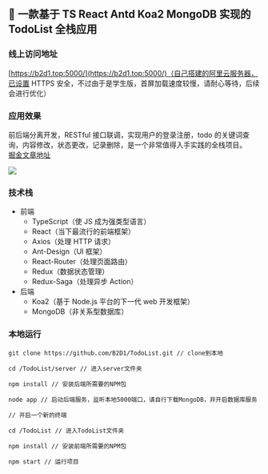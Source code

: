 ## 🚩 一款基于 TS React Antd Koa2 MongoDB 实现的 TodoList 全栈应用

### 线上访问地址

[https://b2d1.top:5000/](https://b2d1.top:5000/)（自己搭建的阿里云服务器，已设置 HTTPS 安全，不过由于是学生版，首屏加载速度较慢，请耐心等待，后续会进行优化）

### 应用效果

前后端分离开发，RESTful 接口联调，实现用户的登录注册，todo 的关键词查询，内容修改，状态更改，记录删除，是一个非常值得入手实践的全栈项目。     
[掘金文章地址](https://juejin.im/post/5c6cda0ae51d457139114898)

![](https://user-gold-cdn.xitu.io/2019/2/19/169053e1533bad8a?imageslim)

### 技术栈

-   前端
    -   TypeScript（使 JS 成为强类型语言）
    -   React（当下最流行的前端框架）
    -   Axios（处理 HTTP 请求）
    -   Ant-Design（UI 框架）
    -   React-Router（处理页面路由）
    -   Redux（数据状态管理）
    -   Redux-Saga（处理异步 Action）
-   后端
    -   Koa2（基于 Node.js 平台的下一代 web 开发框架）
    -   MongoDB（非关系型数据库）

### 本地运行

```
git clone https://github.com/B2D1/TodoList.git // clone到本地
```

```
cd /TodoList/server // 进入server文件夹

npm install // 安装后端所需要的NPM包

node app // 启动后端服务，监听本地5000端口，请自行下载MongoDB，并开启数据库服务
```

```
// 开启一个新的终端

cd /TodoList // 进入TodoList文件夹

npm install // 安装前端所需要的NPM包

npm start // 运行项目
```
